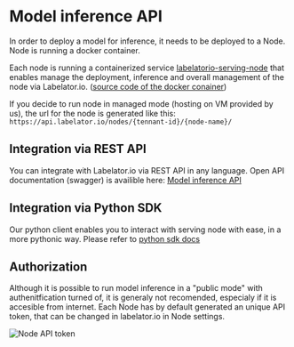 

# Model inference API

In order to deploy a model for inference, it needs to be deployed to a Node.
Node is running a docker container.

Each node is running a containerized service [labelatorio-serving-node](https://hub.docker.com/r/blipsolutions/labelatorio-serving-node)  that enables manage the deployment, inference and overall management of the node via Labelator.io. ([source code of the docker conainer](https://github.com/blip-solutions/labelatorio-serve))

If you decide to run node in managed mode (hosting on VM provided by us), the url for the node is generated like this:
`https://api.labelator.io/nodes/{tennant-id}/{node-name}/`


## Integration via REST API
You can integrate with Labelator.io via REST API in any language.
Open API documentation (swagger) is availible here: [Model inference API](/serving-api)


## Integration via Python SDK
Our python client enables you to interact with serving node with ease, in a more pythonic way. Please refer to [python sdk docs](/docs/integrations/python_sdk)

## Authorization
Although it is possible to run model inference in a "public mode" with authenitfication turned of, it is generaly not recomended, especialy if it is accesible from internet.
Each Node has by default generated an unique API token, that can be changed in labelator.io in Node settings.

![Node API token](/assets/images/serving-api-token.png)